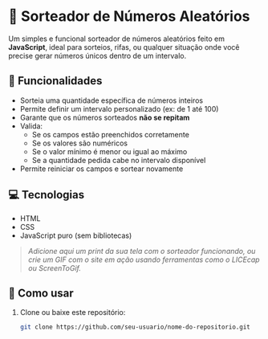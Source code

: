 # 🎲 Sorteador de Números Aleatórios

Um simples e funcional sorteador de números aleatórios feito em **JavaScript**, ideal para sorteios, rifas, ou qualquer situação onde você precise gerar números únicos dentro de um intervalo.

## 🚀 Funcionalidades

- Sorteia uma quantidade específica de números inteiros
- Permite definir um intervalo personalizado (ex: de 1 até 100)
- Garante que os números sorteados **não se repitam**
- Valida:
  - Se os campos estão preenchidos corretamente
  - Se os valores são numéricos
  - Se o valor mínimo é menor ou igual ao máximo
  - Se a quantidade pedida cabe no intervalo disponível
- Permite reiniciar os campos e sortear novamente

## 💻 Tecnologias

- HTML
- CSS
- JavaScript puro (sem bibliotecas)
> *Adicione aqui um print da sua tela com o sorteador funcionando, ou crie um GIF com o site em ação usando ferramentas como o LICEcap ou ScreenToGif.*

## 🧠 Como usar

1. Clone ou baixe este repositório:
   ```bash
   git clone https://github.com/seu-usuario/nome-do-repositorio.git
